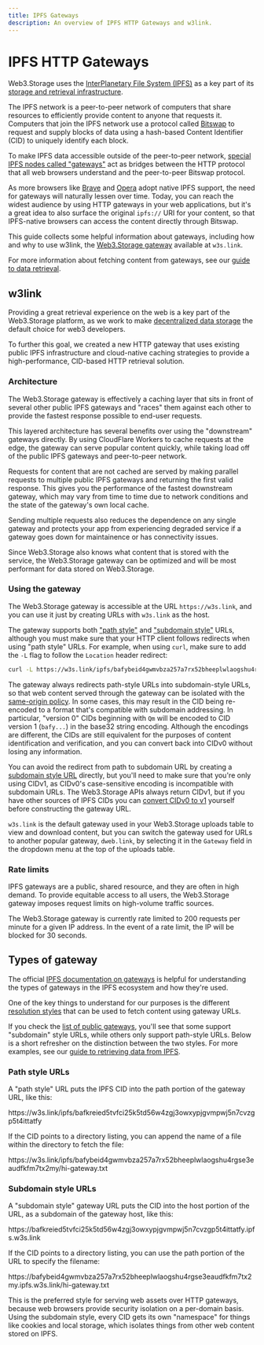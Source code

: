 ```yaml
---
title: IPFS Gateways
description: An overview of IPFS HTTP Gateways and w3link.
---
```


# IPFS HTTP Gateways

Web3.Storage uses the [InterPlanetary File System (IPFS)](https://ipfs.io) as a key part of its [storage and retrieval infrastructure][concepts-decentralized-storage].

The IPFS network is a peer-to-peer network of computers that share resources to efficiently provide content to anyone that requests it. Computers that join the IPFS network use a protocol called [Bitswap][ipfs-docs-bitswap] to request and supply blocks of data using a hash-based Content Identifier (CID) to uniquely identify each block.

To make IPFS data accessible outside of the peer-to-peer network, [special IPFS nodes called "gateways"][ipfs-docs-gateway] act as bridges between the HTTP protocol that all web browsers understand and the peer-to-peer Bitswap protocol.

As more browsers like [Brave][brave-ipfs] and [Opera][opera-ipfs] adopt native IPFS support, the need for gateways will naturally lessen over time. Today, you can reach the widest audience by using HTTP gateways in your web applications, but it's a great idea to also surface the original `ipfs://` URI for your content, so that IPFS-native browsers can access the content directly through Bitswap.

This guide collects some helpful information about gateways, including how and why to use w3link, the [Web3.Storage gateway](#w3link) available at `w3s.link`.

For more information about fetching content from gateways, see our [guide to data retrieval][howto-retrieve].

## w3link

Providing a great retrieval experience on the web is a key part of the Web3.Storage platform, as we work to make [decentralized data storage][concepts-decentralized-storage] the default choice for web3 developers.

To further this goal, we created a new HTTP gateway that uses existing public IPFS infrastructure and cloud-native caching strategies to provide a high-performance, CID-based HTTP retrieval solution.

### Architecture

The Web3.Storage gateway is effectively a caching layer that sits in front of several other public IPFS gateways and "races" them against each other to provide the fastest response possible to end-user requests.

This layered architecture has several benefits over using the "downstream" gateways directly. By using CloudFlare Workers to cache requests at the edge, the gateway can serve popular content quickly, while taking load off of the public IPFS gateways and peer-to-peer network.

Requests for content that are not cached are served by making parallel requests to multiple public IPFS gateways and returning the first valid response. This gives you the performance of the fastest downstream gateway, which may vary from time to time due to network conditions and the state of the gateway's own local cache.

Sending multiple requests also reduces the dependence on any single gateway and protects your app from experiencing degraded service if a gateway goes down for maintainence or has connectivity issues.

Since Web3.Storage also knows what content that is stored with the service, the Web3.Storage gateway can be optimized and will be most performant for data stored on Web3.Storage.

### Using the gateway

The Web3.Storage gateway is accessible at the URL `https://w3s.link`, and you can use it just by creating URLs with `w3s.link` as the host.

The gateway supports both ["path style"](#path-style-urls) and ["subdomain style"](#subdomain-style-urls) URLs, although you must make sure that your HTTP client follows redirects when using "path style" URLs. For example, when using `curl`, make sure to add the `-L` flag to follow the `Location` header redirect:

```bash
curl -L https://w3s.link/ipfs/bafybeid4gwmvbza257a7rx52bheeplwlaogshu4rgse3eaudfkfm7tx2my/hi-gateway.txt
```

The gateway always redirects path-style URLs into subdomain-style URLs, so that web content served through the gateway can be isolated with the [same-origin policy](https://en.wikipedia.org/wiki/Same-origin_policy). In some cases, this may result in the CID being re-encoded to a format that's compatible with subdomain addressing. In particular, "version 0" CIDs beginning with `Qm` will be encoded to CID version 1 (`bafy...`) in the base32 string encoding. Although the encodings are different, the CIDs are still equivalent for the purposes of content identification and verification, and you can convert back into CIDv0 without losing any information.

You can avoid the redirect from path to subdomain URL by creating a [subdomain style URL](#subdomain-style-urls) directly, but you'll need to make sure that you're only using CIDv1, as CIDv0's case-sensitive encoding is incompatible with subdomain URLs. The Web3.Storage APIs always return CIDv1, but if you have other sources of IPFS CIDs you can [convert CIDv0 to v1][ipfs-docs-cid-convert] yourself before constructing the gateway URL.

`w3s.link` is the default gateway used in your Web3.Storage uploads table to view and download content, but you can switch the gateway used for URLs to another popular gateway, `dweb.link`, by selecting it in the `Gateway` field in the dropdown menu at the top of the uploads table.

### Rate limits

IPFS gateways are a public, shared resource, and they are often in high demand. To provide equitable access to all users, the Web3.Storage gateway imposes request limits on high-volume traffic sources.

The Web3.Storage gateway is currently rate limited to 200 requests per minute for a given IP address. In the event of a rate limit, the IP will be blocked for 30 seconds.

## Types of gateway

The official [IPFS documentation on gateways][ipfs-docs-gateway] is helpful for understanding the types of gateways in the IPFS ecosystem and how they're used.

One of the key things to understand for our purposes is the different [resolution styles][ipfs-docs-gateway-resolution] that can be used to fetch content using gateway URLs.

If you check the [list of public gateways][public-gateway-checker], you'll see that some support "subdomain" style URLs, while others only support path-style URLs. Below is a short refresher on the distinction between the two styles. For more examples, see our [guide to retrieving data from IPFS][howto-retrieve].

### Path style URLs

A "path style" URL puts the IPFS CID into the path portion of the gateway URL, like this:

<span className="overflow-wrap-breakword">
https://w3s.link/ipfs/bafkreied5tvfci25k5td56w4zgj3owxypjgvmpwj5n7cvzgp5t4ittatfy
</span>

If the CID points to a directory listing, you can append the name of a file within the directory to fetch the file:

<span className="overflow-wrap-breakword">
https://w3s.link/ipfs/bafybeid4gwmvbza257a7rx52bheeplwlaogshu4rgse3eaudfkfm7tx2my/hi-gateway.txt
</span>

### Subdomain style URLs

A "subdomain style" gateway URL puts the CID into the host portion of the URL, as a subdomain of the gateway host, like this:

<span className="overflow-wrap-breakword">
https://bafkreied5tvfci25k5td56w4zgj3owxypjgvmpwj5n7cvzgp5t4ittatfy.ipfs.w3s.link
</span>

If the CID points to a directory listing, you can use the path portion of the URL to specify the filename:

<span className="overflow-wrap-breakword">
https://bafybeid4gwmvbza257a7rx52bheeplwlaogshu4rgse3eaudfkfm7tx2my.ipfs.w3s.link/hi-gateway.txt
</span>

This is the preferred style for serving web assets over HTTP gateways, because web browsers provide security isolation on a per-domain basis. Using the subdomain style, every CID gets its own "namespace" for things like cookies and local storage, which isolates things from other web content stored on IPFS.

[concepts-decentralized-storage]: /docs/concepts/decentralized-storage/
[brave-ipfs]: https://brave.com/ipfs-support/
[opera-ipfs]: https://blogs.opera.com/tips-and-tricks/2021/02/opera-crypto-files-for-keeps-ipfs-unstoppable-domains/
[ipfs-docs-cid]: https://docs.ipfs.io/concepts/content-addressing
[ipfs-docs-cid-convert]: https://docs.ipfs.io/concepts/content-addressing/#cid-conversion
[ipfs-docs-gateway]: https://docs.ipfs.io/concepts/ipfs-gateway/
[ipfs-docs-gateway-resolution]: https://docs.ipfs.io/concepts/ipfs-gateway/#resolution-style
[ipfs-docs-bitswap]: https://docs.ipfs.io/concepts/bitswap/
[public-gateway-checker]: https://ipfs.github.io/public-gateway-checker/
[howto-retrieve]: /docs/how-tos/retrieve

